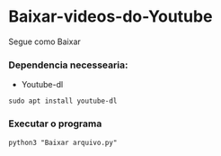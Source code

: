# Baixar-videos-do-Youtube 
Segue como Baixar
### Dependencia necessearia:
* Youtube-dl
~~~Terminal
sudo apt install youtube-dl
~~~
### Executar o programa
~~~
python3 "Baixar arquivo.py"
~~~
